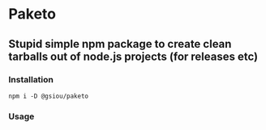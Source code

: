 # Paketo
## Stupid simple npm package to create clean tarballs out of node.js projects (for releases etc)

### Installation
```
npm i -D @gsiou/paketo
```

### Usage

